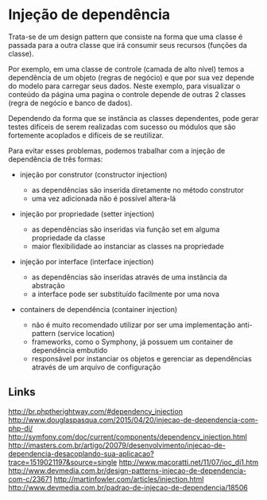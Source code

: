 # Injeção de dependência

Trata-se de um design pattern que consiste na forma que uma classe é passada para 
a outra classe que irá consumir seus recursos (funções da classe).

Por exemplo, em uma classe de controle (camada de alto nível) temos a dependência de 
 um objeto (regras de negócio) e que por sua vez depende do modelo para carregar seus dados.
Neste exemplo, para visualizar o conteúdo da página uma pagina o controle depende de outras 
2 classes (regra de negócio e banco de dados).

Dependendo da forma que se instância as classes dependentes, pode gerar testes difíceis de 
serem realizadas com sucesso ou módulos que são fortemente acoplados e difíceis de se reutilizar.

Para evitar esses problemas, podemos trabalhar com a injeção de dependência de três formas:

+ injeção por construtor (constructor injection)
    + as dependências são inserida diretamente no método construtor
    + uma vez adicionada não é possível altera-lá
 
+ injeção por propriedade (setter injection)
    + as dependências são inseridas via função set em alguma propriedade da classe
    + maior flexibilidade ao instanciar as classes na propriedade 

+ injeção por interface (interface injection)
    + as dependências são inseridas através de uma instância da abstração
    + a interface pode ser substituído facilmente por uma nova 

+ containers de dependência (container injection)
    + não é muito recomendado utilizar por ser uma implementação anti-pattern (service location)
    + frameworks, como o Symphony, já possuem um container de dependência embutido
    + responsável por instanciar os objetos e gerenciar as dependências através de um arquivo de configuração

## Links

http://br.phptherightway.com/#dependency_injection
http://www.douglaspasqua.com/2015/04/20/injecao-de-dependencia-com-php-di/
http://symfony.com/doc/current/components/dependency_injection.html
http://imasters.com.br/artigo/20079/desenvolvimento/injecao-de-dependencia-desacoplando-sua-aplicacao?trace=1519021197&source=single
http://www.macoratti.net/11/07/ioc_di1.htm
http://www.devmedia.com.br/design-patterns-injecao-de-dependencia-com-c/23671
http://martinfowler.com/articles/injection.html
http://www.devmedia.com.br/padrao-de-injecao-de-dependencia/18506
